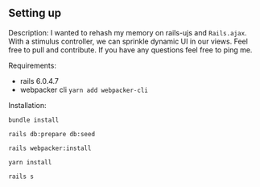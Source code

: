 ## Setting up

Description:
I wanted to rehash my memory on rails-ujs and `Rails.ajax`. With a stimulus controller, we can sprinkle dynamic UI in our views. Feel free to pull and contribute. If you have any questions feel free to ping me. 

Requirements:
- rails 6.0.4.7
- webpacker cli `yarn add webpacker-cli`

Installation:

`bundle install`

`rails db:prepare db:seed`

`rails webpacker:install`

`yarn install`

`rails s`
